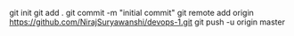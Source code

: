 git init
git add .
git commit -m "initial commit"
git remote add origin https://github.com/NirajSuryawanshi/devops-1.git
git push -u origin master

